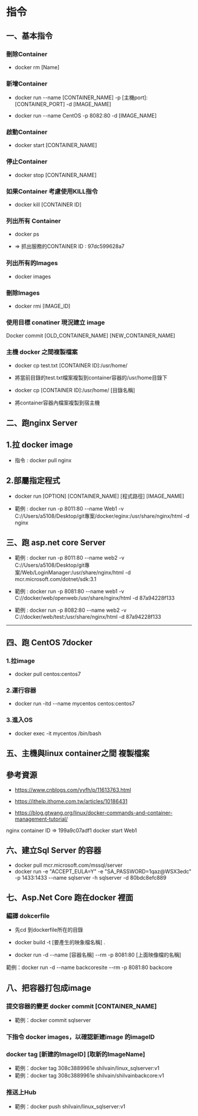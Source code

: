 # 指令

## 一、基本指令

### 刪除Container

* docker rm [Name]

### 新增Container

* docker run --name [CONTAINER_NAME] -p [主機port]:[CONTAINER_PORT] -d [IMAGE_NAME]

* docker run --name CentOS -p 8082:80 -d [IMAGE_NAME]

### 啟動Container

* docker start [CONTAINER_NAME]

### 停止Container

* docker stop [CONTAINER_NAME]

### 如果Container 考慮使用KILL指令

* docker kill [CONTAINER ID]

### 列出所有 Container

* docker ps

* => 抓出服務的CONTAINER ID : 97dc599628a7

### 列出所有的Images

* docker images

### 刪除Images
* docker rmi [IMAGE_ID]

### 使用目標 conatiner 現況建立 image

Docker commit [OLD_CONTAINER_NAME] [NEW_CONTAINER_NAME]

### 主機 docker 之間複製檔案

* docker cp test.txt [CONTAINER ID]:/usr/home/

* 將當前目錄的test.txt檔案複製到container容器的/usr/home目錄下

* docker cp [CONTAINER ID]:/usr/home/ [目錄名稱]

* 將container容器內檔案複製到宿主機


## 二、跑nginx Server

## 1.拉 docker image

* 指令 : docker pull nginx

## 2.部屬指定程式

* docker run [OPTION] [CONTAINER_NAME] [程式路徑] [IMAGE_NAME]

* 範例 : docker run -p 8011:80 --name Web1 -v C://Users/a5108/Desktop/git專案/docker/eginx:/usr/share/nginx/html -d nginx


## 三、跑 asp.net core Server

* 範例 : docker run -p 8011:80 --name web2 -v C://Users/a5108/Desktop/git專案/Web/LoginManager:/usr/share/nginx/html -d mcr.microsoft.com/dotnet/sdk:3.1

* 範例 : docker run -p 8081:80 --name web1 -v C://docker/web/openweb:/usr/share/nginx/html -d 87a94228f133

* 範例 : docker run -p 8082:80 --name web2 -v C://docker/web/test:/usr/share/nginx/html -d 87a94228f133

---

## 四、跑 CentOS 7docker

### 1.拉image

* docker pull centos:centos7

### 2.運行容器

* docker run -itd --name mycentos centos:centos7

### 3.進入OS

* docker exec -it mycentos /bin/bash

## 五、主機與linux container之間 複製檔案

## 參考資源

* https://www.cnblogs.com/yyfh/p/11613763.html

* https://ithelp.ithome.com.tw/articles/10186431

* https://blog.gtwang.org/linux/docker-commands-and-container-management-tutorial/

nginx container ID => 199a9c07adf1
docker start Web1

## 六、建立Sql Server 的容器

* docker pull mcr.microsoft.com/mssql/server
* docker run -e "ACCEPT_EULA=Y" -e "SA_PASSWORD=1qaz@WSX3edc" -p 1433:1433 --name sqlserver -h sqlserver -d 80bdc8efc889

## 七、Asp.Net Core 跑在docker 裡面

### 編譯 dokcerfile

* 先cd 到dockerfile所在的目錄

* docker build -t [要產生的映象檔名稱] .

* docker run -d --name [容器名稱] --rm -p 8081:80 [上面映像檔的名稱]

範例：docker run -d --name backcoresite --rm -p 8081:80 backcore

## 八、把容器打包成image

### 提交容器的變更 docker commit [CONTAINER_NAME]

* 範例：docker commit sqlserver

### 下指令 docker images，以確認新建image 的imageID

### docker tag [新建的ImageID] [取新的ImageName]

* 範例：docker tag 308c3889961e shilvain/linux_sqlserver:v1
* 範例：docker tag 308c3889961e shilvain/shilvainbackcore:v1

### 推送上Hub

* 範例：docker push shilvain/linux_sqlserver:v1





